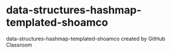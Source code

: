 # data-structures-hashmap-templated-shoamco
data-structures-hashmap-templated-shoamco created by GitHub Classroom
